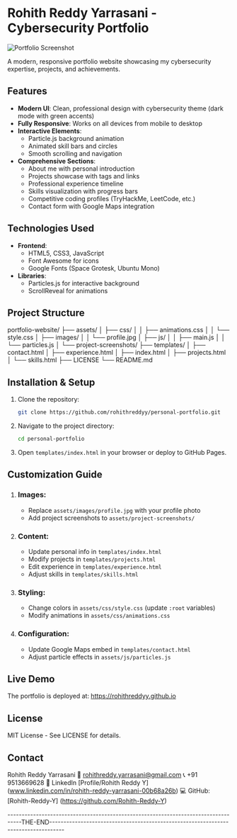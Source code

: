 # Rohith Reddy Yarrasani - Cybersecurity Portfolio

![Portfolio Screenshot](assets/images/portfolio-screenshot.png)

A modern, responsive portfolio website showcasing my cybersecurity expertise, projects, and achievements.

## Features

- **Modern UI**: Clean, professional design with cybersecurity theme (dark mode with green accents)
- **Fully Responsive**: Works on all devices from mobile to desktop
- **Interactive Elements**:
  - Particle.js background animation
  - Animated skill bars and circles
  - Smooth scrolling and navigation
- **Comprehensive Sections**:
  - About me with personal introduction
  - Projects showcase with tags and links
  - Professional experience timeline
  - Skills visualization with progress bars
  - Competitive coding profiles (TryHackMe, LeetCode, etc.)
  - Contact form with Google Maps integration

## Technologies Used

- **Frontend**:
  - HTML5, CSS3, JavaScript
  - Font Awesome for icons
  - Google Fonts (Space Grotesk, Ubuntu Mono)
- **Libraries**:
  - Particles.js for interactive background
  - ScrollReveal for animations

## Project Structure
portfolio-website/
├── assets/
│ ├── css/
│ │ ├── animations.css
│ │ └── style.css
│ ├── images/
│ │ └── profile.jpg
│ ├── js/
│ │ ├── main.js
│ │ └── particles.js
│ └── project-screenshots/
├── templates/
│ ├── contact.html
│ ├── experience.html
│ ├── index.html
│ ├── projects.html
│ └── skills.html
├── LICENSE
└── README.md


## Installation & Setup

1. Clone the repository:
   ```bash
   git clone https://github.com/rohithreddyy/personal-portfolio.git
   ```
2. Navigate to the project directory:
    ```bash
    cd personal-portfolio
    ```
3. Open ```templates/index.html``` in your browser or deploy to GitHub Pages.

## Customization Guide

1. ### Images:
   * Replace ```assets/images/profile.jpg``` with your profile photo
   * Add project screenshots to ```assets/project-screenshots/```

2. ### Content:
   * Update personal info in ```templates/index.html```
   * Modify projects in ```templates/projects.html```
   * Edit experience in ```templates/experience.html```
   * Adjust skills in ```templates/skills.html```

3. ### Styling:
   * Change colors in ```assets/css/style.css``` (update ```:root``` variables)
   * Modify animations in ```assets/css/animations.css```

4. ### Configuration:
   * Update Google Maps embed in ```templates/contact.html```
   * Adjust particle effects in ```assets/js/particles.js```

## Live Demo

The portfolio is deployed at:
https://rohithreddyy.github.io

## License

MIT License - See LICENSE for details.

## Contact

Rohith Reddy Yarrasani
📧 rohithreddy.yarrasani@gmail.com
📞 +91 9513669628
🔗 LinkedIn [Profile/Rohith Reddy Y] (www.linkedin.com/in/rohith-reddy-yarrasani-00b68a26b)
💻 GitHub: [Rohith-Reddy-Y] (https://github.com/Rohith-Reddy-Y)

-----------------------------------------------------------------------------------THE-END-----------------------------------------------------------------------------------
